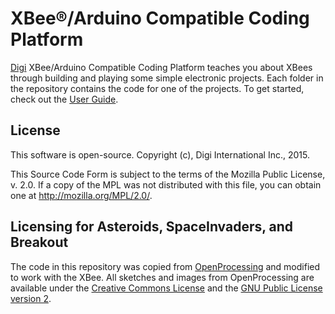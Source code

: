 XBee&reg;/Arduino Compatible Coding Platform
===
[Digi](http://www.digi.com) XBee/Arduino Compatible Coding Platform teaches you about XBees 
through building and playing some simple electronic projects. Each folder in the repository contains 
the code for one of the projects. To get started, check out the 
[User Guide](https://docs.digi.com/display/XBeeArduinoCodingPlatform).

License
---
This software is open-source. Copyright (c), Digi International Inc., 2015.

This Source Code Form is subject to the terms of the Mozilla Public License, v. 2.0. 
If a copy of the MPL was not distributed with this file, you can obtain one at 
http://mozilla.org/MPL/2.0/.

Licensing for Asteroids, SpaceInvaders, and Breakout
---
The code in this repository was copied from [OpenProcessing](http://www.openprocessing.org) and 
modified to work with the XBee. All sketches and images from OpenProcessing are available under the 
[Creative Commons License](http://creativecommons.org/licenses/by-sa/3.0/) and the 
[GNU Public License version 2](http://creativecommons.org/licenses/GPL/2.0/).